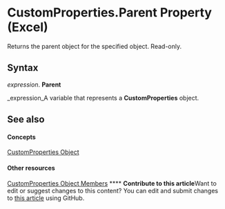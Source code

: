 
# CustomProperties.Parent Property (Excel)

Returns the parent object for the specified object. Read-only.


## Syntax

 _expression_. **Parent**

 _expression_A variable that represents a  **CustomProperties** object.


## See also


#### Concepts


 [CustomProperties Object](f0f38570-e3bf-58ad-ab8a-e412ad869907.md)
#### Other resources


 [CustomProperties Object Members](79a9e757-b302-5a0d-11a8-0e52f1ab0a97.md)
****   **Contribute to this article**Want to edit or suggest changes to this content? You can edit and submit changes to  [this article](https://github.com/jhershey00/VBA_Excel_Test/OpenXMLCon/articles/828feda2-1f06-6cd8-1f2f-cf74b9495d89.md) using GitHub.

